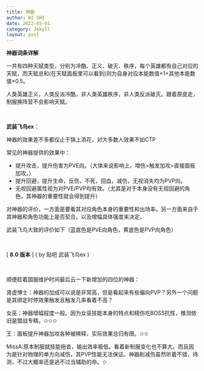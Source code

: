 ```yaml
---
title: 神器
author: WJ SHI
date: 2022-05-01
category: Jekyll
layout: post
---
```




**神器词条详解**

一共有四种天赋类型，分别为冷酷、正义、破灭、秩序，每个英雄都有自己对应的天赋，而天赋总和(在天赋面板里可以看到)则为自身对应本能数值×1+其他本能数值×0.5。

人类英雄正义，人类反派冷酷，非人类英雄秩序，非人类反派破灭。跟着原皮走，制服换阵营不会影响天赋。

<br >

**武装飞鸟ex**：

神器的效果差不多都仅止于锦上添花，对大多数人效果不如CTP

常见的神器提供的效果中：

- 提升攻击，提升伤害为PVE向。（大体来说影响上，增伤>触发加攻>直接面板加攻。）
- 提升回避，提升生命，反伤，不死，回血，减伤，无视消失均为PVP向。
- 无视回避属性视为对PVE/PVP均有效。（尤其是对于本身没有无视回避的角色，其神器的重要性就会得到提升）

对神器的评价，一方面是要看其对应角色本身的重要性和出场率。另一方面来自于其神器和角色功能上是否契合，以及增幅具体强度来决定。

武装飞鸟大致的评价如下（蓝底色是PVE向角色，黄底色是PVP向角色）

<br >

[ **8.0 版本** ]    ( by 贴吧 武装飞鸟ex ) 

<img src="https://www.nextstepone.ltd/mff/images/shenqi1.jpg" alt="" referrerpolicy="no-referrer">

<img src="https://www.nextstepone.ltd/mff/images/shenqi2.jpg" alt="" referrerpolicy="no-referrer">

<img src="https://www.nextstepone.ltd/mff/images/shenqi3.jpg" alt="" referrerpolicy="no-referrer">

顺便趁着国服维护时间最后云一下新增加的四位的神器：

肾虚博士：神器的加成可以说是非常高，但是看起来有些偏向PVP？另外一个问题是其绑定时停效果触发且触发几率看着不高？

女巫：神器增幅程度一般。因为女巫技能本身的特点和精伤吃BOSS抗性，推测依旧是盟战专精。✩✩✩

王：面板提升神器加攻各种被稀释，实际效果总归有限。✩✩

MissA:原本制服就技能拖沓，输出效率极低。看着新制服变化也不算大。而且因为是针对物理的单方向减伤，其PVP性能无法保证。神器削减伤虽然听着不错，待测，不过大概率还是逃不过当辅助的命。✩





